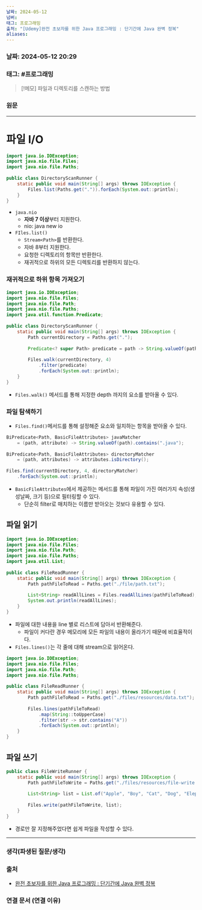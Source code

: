 ```yaml
---
날짜: 2024-05-12
넘버: 
태그: 프로그래밍
출처: "[Udemy]완전 초보자를 위한 Java 프로그래밍 : 단기간에 Java 완벽 정복"
aliases:
---
```

### 날짜:  2024-05-12 20:29

### 태그: #프로그래밍 

>[!메모]
> 파일과 디렉토리를 스캔하는 방법
### 원문
---
# 파일 I/O
```java
import java.io.IOException;  
import java.nio.file.Files;  
import java.nio.file.Paths;  
  
public class DirectoryScanRunner {  
	static public void main(String[] args) throws IOException {  
		Files.list(Paths.get(".")).forEach(System.out::println);  
	}  
}
```
- `java.nio`
	- **자바 7 이상**부터 지원한다.
	- nio: java new io
- `FIles.list()`
	- `Stream<Path>`를 반환한다.
	- 자바 8부터 지원한다.
	- 요청한 디렉토리의 항목만 반환한다.
	- 재귀적으로 하위의 모든 디렉토리를 반환하지 않는다.
### 재귀적으로 하위 항목 가져오기
```java hl:13
import java.io.IOException;  
import java.nio.file.Files;  
import java.nio.file.Path;  
import java.nio.file.Paths;  
import java.util.function.Predicate;  
  
public class DirectoryScanRunner {  
	static public void main(String[] args) throws IOException {  
		Path currentDirectory = Paths.get(".");
		  
		Predicate<? super Path> predicate = path -> String.valueOf(path).contains(".java");  
  
		Files.walk(currentDirectory, 4)  
			.filter(predicate)  
			.forEach(System.out::println);  
	}  
}
```
- `Files.walk()` 메서드를 통해 지정한 depth 까지의 요소를 받아올 수 있다.
### 파일 탐색하기
- `Files.find()`메서드를 통해 설정해준 요소와 일치하는 항목을 받아올 수 있다.
```java
BiPredicate<Path, BasicFileAttributes> javaMatcher 
	= (path, attribute) -> String.valueOf(path).contains(".java");  
  
BiPredicate<Path, BasicFileAttributes> directoryMatcher
	= (path, attributes) -> attributes.isDirectory();  
  
Files.find(currentDirectory, 4, directoryMatcher)
	.forEach(System.out::println);
```
- `BasicFileAttributes`에서 제공하는 메서드를 통해 파일이 가진 여러가지 속성(생성날짜, 크기 등)으로 필터링할 수 있다.
	- 단순히 filter로 매치하는 이름만 받아오는 것보다 유용할 수 있다.
## 파일 읽기
```java
import java.io.IOException;  
import java.nio.file.Files;  
import java.nio.file.Path;  
import java.nio.file.Paths;  
import java.util.List;  
  
public class FileReadRunner {  
	static public void main(String[] args) throws IOException {  
		Path pathFileToRead = Paths.get("./file/path.txt");
  
		List<String> readAllLines = Files.readAllLines(pathFileToRead);  
		System.out.println(readAllLines);  
	}  
}
```
- 파일에 대한 내용을 line 별로 리스트에 담아서 반환해준다.
	- 파일이 커다란 경우 메모리에 모든 파일의 내용이 올라가기 때문에 비효율적이다.
- `Files.lines()`는 각 줄에 대해 stream으로 읽어온다.
```java
import java.io.IOException;  
import java.nio.file.Files;  
import java.nio.file.Path;  
import java.nio.file.Paths;  
  
public class FileReadRunner {  
	static public void main(String[] args) throws IOException {  
		Path pathFileToRead = Paths.get("./files/resources/data.txt");  
  
		Files.lines(pathFileToRead)  
			.map(String::toUpperCase)
			.filter(str -> str.contains("A"))
			.forEach(System.out::println); 
	}
}
```
## 파일 쓰기
```java
public class FileWriteRunner {  
	static public void main(String[] args) throws IOException {  
		Path pathFileToWrite = Paths.get("./files/resources/file-write.txt");  
  
		List<String> list = List.of("Apple", "Boy", "Cat", "Dog", "Elephant");  
  
		Files.write(pathFileToWrite, list);  
	}  
}
```
- 경로만 잘 지정해주었다면 쉽게 파일을 작성할 수 있다.

---
### 생각(파생된 질문/생각)

### 출처
- [완전 초보자를 위한 Java 프로그래밍 : 단기간에 Java 완벽 정복](https://www.udemy.com/course/best-java-programming/?couponCode=ST6MT42324)

### 연결 문서 (연결 이유)
